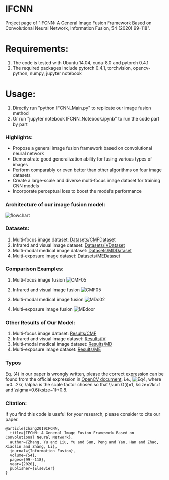 # IFCNN
Project page of  "IFCNN: A General Image Fusion Framework Based on Convolutional Neural Network,  Information Fusion, 54 (2020) 99-118". 



# Requirements:
1. The code is tested with Ubuntu 14.04, cuda-8.0 and pytorch 0.4.1
2. The required packages include pytorch 0.4.1, torchvision, opencv-python, numpy, jupyter notebook


# Usage:
1. Directly run "python IFCNN_Main.py" to replicate our image fusion method
2. Or run "jupyter notebook IFCNN_Notebook.ipynb" to run the code part by part


### Highlights:
- Propose a general image fusion framework based on convolutional neural network
- Demonstrate good generalization ability for fusing various types of images
- Perform comparably or even better than other algorithms on four image datasets
- Create a large-scale and diverse multi-focus image dataset for training CNN models
- Incorporate perceptual loss to boost the model’s performance



### Architecture of our image fusion model:
![flowchart](https://github.com/uzeful/IFCNN/blob/master/flowchart.png)



### Datasets:
1. Multi-focus image dataset: [Datasets/CMFDataset](https://github.com/uzeful/IFCNN/blob/master/Code/datasets/CMFDataset)
2. Infrared and visual image dataset: [Datasets/IVDataset](https://github.com/uzeful/IFCNN/blob/master/Code/datasets/IVDataset)
3. Multi-modal medical image dataset: [Datasets/MDDataset](https://github.com/uzeful/IFCNN/blob/master/Code/datasets/MDDataset)
4. Multi-exposure image dataset: [Datasets/MEDataset](https://github.com/uzeful/IFCNN/blob/master/Code/datasets/MEDataset)



### Comparison Examples:
1. Multi-focus image fusion
![CMF05](https://github.com/uzeful/IFCNN/blob/master/Comparisons/CMF05.png)


2. Infrared and visual image fusion
![CMF05](https://github.com/uzeful/IFCNN/blob/master/Comparisons/IVroad.png)


3. Multi-modal medical image fusion
![MDc02](https://github.com/uzeful/IFCNN/blob/master/Comparisons/MDc02.png)


4. Multi-exposure image fusion
![MEdoor](https://github.com/uzeful/IFCNN/blob/master/Comparisons/MEdoor.png)



### Other Results of Our Model:
1. Multi-focus image dataset: [Results/CMF](https://github.com/uzeful/IFCNN/tree/master/Results/CMF)
2. Infrared and visual image dataset: [Results/IV](https://github.com/uzeful/IFCNN/tree/master/Results/IV)
3. Multi-modal medical image dataset: [Results/MD](https://github.com/uzeful/IFCNN/tree/master/Results/MDDataset)
4. Multi-exposure image dataset: [Results/ME](https://github.com/uzeful/IFCNN/tree/master/Results/ME)

### Typos
Eq. (4) in our paper is wrongly written, please the correct expression can be found from the official expression in [OpenCV document](https://docs.opencv.org/3.4.2/d4/d86/group__imgproc__filter.html#gac05a120c1ae92a6060dd0db190a61afa), i.e.,
![Eq4](https://github.com/uzeful/IFCNN/blob/master/Others/Eq4.png), where i=0...2kr, \alpha is the scale factor chosen so that \sum G(i)=1, ksize=2kr+1 and \sigma=0.6(ksize−1)+0.8.


### Citation:
If you find this code is useful for your research, please consider to cite our paper.
```
@article{zhang2019IFCNN,
  title={IFCNN: A General Image Fusion Framework Based on Convolutional Neural Network},
  author={Zhang, Yu and Liu, Yu and Sun, Peng and Yan, Han and Zhao, Xiaolin and Zhang, Li},
  journal={Information Fusion},
  volume={54},
  pages={99--118},
  year={2020},
  publisher={Elsevier}
}
```